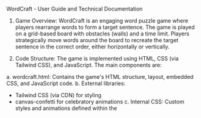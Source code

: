 WordCraft - User Guide and Technical Documentation

1. Game Overview:
WordCraft is an engaging word puzzle game where players rearrange words to form a target sentence. The game is played on a grid-based board with obstacles (walls) and a time limit. Players strategically move words around the board to recreate the target sentence in the correct order, either horizontally or vertically.

2. Code Structure:
The game is implemented using HTML, CSS (via Tailwind CSS), and JavaScript. The main components are:

a. wordcraft.html: Contains the game's HTML structure, layout, embedded CSS, and JavaScript code.
b. External libraries: 
   - Tailwind CSS (via CDN) for styling
   - canvas-confetti for celebratory animations
c. Internal CSS: Custom styles and animations defined within the <style> tag in wordcraft.html.
d. JavaScript: Inline scripts within wordcraft.html for game logic, event handling, and UI updates.

3. Game State:
The game state is managed through a `gameState` object, which includes:
- Current level (integer)
- Timer (integer, seconds elapsed)
- Target sentence (string)
- Words and their positions (array of objects)
- Grid size (object with rows and cols)
- Walls (array of objects with row and col properties)
- Moves (integer)
- Selection rectangle position (object with row and col)
- Seeded random number generator (RNG) (function)
- Selected word index (integer or null)
- Animation state (boolean)
- Completed levels (array of integers)
- Demo mode flag (boolean)

4. Key Functions:

a. initGame(isDemo): Initializes the game, generates a level, and starts the timer. Supports demo mode.
b. generateLevel(level): Creates a new level with random word positions and walls using a seeded RNG.
c. createGameBoard(): Renders the game board based on the current game state.
d. updateGameBoard(): Updates the visual representation of the game board.
e. moveSelectedWord(direction): Handles the logic for moving words on the board.
f. moveSelectedWordImmediate(direction): Moves the selected word immediately without animation.
g. checkLevelCompletion(): Verifies if the current word arrangement matches the target sentence.
h. completeLevel(): Handles level completion, scoring, and progression.
i. showLevelCompletionAnimation(): Displays an animation when a level is completed.
j. showGameCompletionAnimation(): Displays a celebratory animation when all levels are completed.
k. isPositionIsolated(position): Checks if a given position is isolated by walls or board edges.
l. animateWordMovement(wordIndex, startPos, endPos): Animates the movement of a word on the board.
m. startTimer(): Starts the game timer and updates the display.
n. stopTimer(): Stops the game timer.
o. toggleWordSelection(): Selects or deselects a word based on the selection rectangle position.
p. moveSelectionRectangle(direction): Moves the selection rectangle in the specified direction.
q. handleKeyDown(event): Handles keyboard input for game actions.
r. handleTouchStart(event), handleTouchMove(event), handleTouchEnd(event): Handle touch input for mobile devices.
s. updateGameInfo(): Updates the game information display (level, timer, moves, best moves).
t. updateTimerDisplay(): Updates the timer display.
u. updateMovesDisplay(): Updates the moves display.
v. detectGameMode(): Detects whether the game is being played on a desktop or mobile device.
w. startDemoTutorial(): Starts the demo tutorial for new players.
x. updateUIForGameMode(): Updates the UI based on the detected game mode.
y. handleCellClick(event): Handles click events on the game board cells.
z. addEventListeners(), removeEventListeners(): Add or remove event listeners for game actions.
aa. handleRestartLevel(event): Handles restarting the current level.
ab. handleSkipLevel(event): Handles skipping to the next level.
ac. highlightCorrectWords(sentence): Highlights correctly placed words in the target sentence.
ad. findCorrectWordPositions(): Finds the positions of correctly placed words.

5. Game Flow:
1. The game starts with an intro screen displaying game instructions.
2. Players can choose to start the game or play a tutorial demo.
3. Upon starting the game or demo, it initializes with initGame().
4. A level is generated with random word positions and walls using a seeded RNG.
5. Players use arrow keys, WASD, or touch gestures to move the selection rectangle and Enter/Space to select/deselect words.
6. Selected words can be moved using arrow keys, WASD, or swipe gestures.
7. The game checks for level completion after each move.
8. Upon level completion, a level completion animation is shown with move count and best moves.
9. Players can choose to try the level again or proceed to the next level.
10. After completing all levels, a game completion animation is shown.
11. Players can restart the game after completion.

6. User Interaction:
- Keyboard input: Handled through event listeners for arrow keys, WASD, Enter, Space, 'R' for restarting, and 'N' for next level.
- Mouse input: Click to select/deselect words on desktop.
- Touch input: Supported for mobile devices, allowing swipe gestures to move words and taps to select/deselect.
- Responsive design ensures playability on both desktop and mobile devices.
- Automatic game mode detection (desktop/mobile) for optimized controls and instructions.

7. Animations and Visual Feedback:
- Word movements are animated using CSS transitions for a smooth user experience.
- Selection rectangle provides visual feedback for the current focus.
- Confetti animations are displayed upon level and game completion using the canvas-confetti library.
- Gentle pulsing animation for the target sentence and selected words.

8. Level Completion and Best Moves:
- The game tracks the number of moves taken to complete each level.
- Minimum moves for each level are predefined (where applicable).
- Players' best moves for each level are stored locally.
- Level completion screen shows current moves, minimum moves (if defined), and the player's best moves.
- Players are encouraged to complete levels in the minimum number of moves.

9. Level Generation and Difficulty Progression:
- Levels are predefined with sentences and seeds for the random number generator.
- The number of walls varies as levels progress, affecting difficulty.
- For levels 1-4, wall percentage starts at 30% and decreases by 2% per level, with a minimum of 11%.
- For levels 5 and beyond, wall percentage increases by 2% per level, up to a maximum of 30%.
- Word and wall positions are generated using a seeded RNG for consistency across game sessions.

10. Sound Effects:
Simple sound effects are implemented for word selection and deselection using the Web Audio API:
- Selection sound: A3 note (220 Hz)
- Deselection sound: G3 note (196 Hz)
Note: Sound effects are currently disabled in the code.

11. Performance Considerations:
- Efficient DOM manipulation using document fragments for board creation.
- Use of CSS classes for styling instead of inline styles for better performance.
- Debouncing of move checks to prevent excessive calculations.

12. Accessibility Features:
- Keyboard navigation support for players who cannot use a mouse or touch screen.
- High contrast colors used for better visibility.
- Text-based representation of the game state for potential screen reader support.

13. Error Handling and Debugging:
- Try-catch blocks implemented in critical functions to catch and log errors.
- Console error logging for debugging purposes.

14. Future Improvements and Expansions:
- Implement more levels and refine dynamic difficulty progression.
- Add background music with volume controls.
- Create a global leaderboard system for best moves using a backend server.
- Optimize performance for larger grid sizes and more complex levels.
- Implement a hint system or power-ups to assist players.
- Enhance accessibility features, including full screen reader support.
- Add localization support for multiple languages.
- Implement user accounts for cross-device progress saving.
- Create a level editor for user-generated content.
- Add social sharing features for completed levels and best moves.
- Implement achievements or badges for completing levels with minimum moves or beating personal bests.
- Add a daily challenge feature with unique levels.

This documentation provides a comprehensive overview of the Wordix game, its implementation details, and potential areas for future development. It serves as a guide for understanding the game's structure, mechanics, and technical considerations.

15. Level Data:
The following is a CSV dump of all levels, including word and wall positions:

Level,Sentence,Type,Row,Col
1,The quick brown fox,Word 1,7,0
1,The quick brown fox,Word 2,2,4
1,The quick brown fox,Word 3,1,0
1,The quick brown fox,Word 4,2,7
1,The quick brown fox,Wall 1,7,2
1,The quick brown fox,Wall 2,3,6
1,The quick brown fox,Wall 3,4,2
1,The quick brown fox,Wall 4,0,6
1,The quick brown fox,Wall 5,7,6
1,The quick brown fox,Wall 6,3,7
1,The quick brown fox,Wall 7,7,7
1,The quick brown fox,Wall 8,5,1
1,The quick brown fox,Wall 9,3,2
1,The quick brown fox,Wall 10,6,6
1,The quick brown fox,Wall 11,5,6
1,The quick brown fox,Wall 12,6,5
1,The quick brown fox,Wall 13,3,0
1,The quick brown fox,Wall 14,2,1
1,The quick brown fox,Wall 15,6,0
1,The quick brown fox,Wall 16,2,0
1,The quick brown fox,Wall 17,5,7
1,The quick brown fox,Wall 18,0,5
1,The quick brown fox,Wall 19,4,5
2,Jumps over the lazy dog,Word 1,1,1
2,Jumps over the lazy dog,Word 2,5,7
2,Jumps over the lazy dog,Word 3,2,7
2,Jumps over the lazy dog,Word 4,3,5
2,Jumps over the lazy dog,Word 5,4,3
2,Jumps over the lazy dog,Wall 1,2,0
2,Jumps over the lazy dog,Wall 2,4,2
2,Jumps over the lazy dog,Wall 3,6,0
2,Jumps over the lazy dog,Wall 4,7,4
2,Jumps over the lazy dog,Wall 5,5,2
2,Jumps over the lazy dog,Wall 6,4,1
2,Jumps over the lazy dog,Wall 7,5,1
2,Jumps over the lazy dog,Wall 8,3,4
2,Jumps over the lazy dog,Wall 9,7,5
2,Jumps over the lazy dog,Wall 10,7,6
2,Jumps over the lazy dog,Wall 11,2,6
2,Jumps over the lazy dog,Wall 12,7,7
2,Jumps over the lazy dog,Wall 13,7,0
2,Jumps over the lazy dog,Wall 14,1,2
2,Jumps over the lazy dog,Wall 15,6,5
2,Jumps over the lazy dog,Wall 16,3,0
2,Jumps over the lazy dog,Wall 17,2,4
3,Better late than never friend,Word 1,3,5
3,Better late than never friend,Word 2,4,7
3,Better late than never friend,Word 3,5,0
3,Better late than never friend,Word 4,6,7
3,Better late than never friend,Word 5,2,7
3,Better late than never friend,Wall 1,6,5
3,Better late than never friend,Wall 2,7,4
3,Better late than never friend,Wall 3,7,6
3,Better late than never friend,Wall 4,4,3
3,Better late than never friend,Wall 5,1,7
3,Better late than never friend,Wall 6,7,2
3,Better late than never friend,Wall 7,5,5
3,Better late than never friend,Wall 8,5,6
3,Better late than never friend,Wall 9,1,6
3,Better late than never friend,Wall 10,6,1
3,Better late than never friend,Wall 11,0,3
3,Better late than never friend,Wall 12,1,0
3,Better late than never friend,Wall 13,1,1
3,Better late than never friend,Wall 14,3,2
3,Better late than never friend,Wall 15,1,4
3,Better late than never friend,Wall 16,4,5
4,Make hay while the sun shines,Word 1,7,7
4,Make hay while the sun shines,Word 2,7,5
4,Make hay while the sun shines,Word 3,1,6
4,Make hay while the sun shines,Word 4,7,3
4,Make hay while the sun shines,Word 5,1,4
4,Make hay while the sun shines,Word 6,3,2
4,Make hay while the sun shines,Wall 1,2,7
4,Make hay while the sun shines,Wall 2,0,1
4,Make hay while the sun shines,Wall 3,2,6
4,Make hay while the sun shines,Wall 4,7,2
4,Make hay while the sun shines,Wall 5,5,2
4,Make hay while the sun shines,Wall 6,6,3
4,Make hay while the sun shines,Wall 7,1,1
4,Make hay while the sun shines,Wall 8,1,3
4,Make hay while the sun shines,Wall 9,2,5
4,Make hay while the sun shines,Wall 10,6,0
4,Make hay while the sun shines,Wall 11,4,3
4,Make hay while the sun shines,Wall 12,5,7
4,Make hay while the sun shines,Wall 13,6,6
4,Make hay while the sun shines,Wall 14,0,3
4,Make hay while the sun shines,Wall 15,3,0
5,A stitch in time saves nine,Word 1,1,6
5,A stitch in time saves nine,Word 2,1,0
5,A stitch in time saves nine,Word 3,1,2
5,A stitch in time saves nine,Word 4,3,5
5,A stitch in time saves nine,Word 5,4,2
5,A stitch in time saves nine,Word 6,3,0
5,A stitch in time saves nine,Wall 1,6,2
5,A stitch in time saves nine,Wall 2,0,5
5,A stitch in time saves nine,Wall 3,0,3
5,A stitch in time saves nine,Wall 4,0,7
5,A stitch in time saves nine,Wall 5,5,1
5,A stitch in time saves nine,Wall 6,5,7
5,A stitch in time saves nine,Wall 7,7,1
5,A stitch in time saves nine,Wall 8,6,1
5,A stitch in time saves nine,Wall 9,5,2
5,A stitch in time saves nine,Wall 10,7,3
5,A stitch in time saves nine,Wall 11,3,6
5,A stitch in time saves nine,Wall 12,2,7
5,A stitch in time saves nine,Wall 13,2,6
5,A stitch in time saves nine,Wall 14,0,1
5,A stitch in time saves nine,Wall 15,1,3
5,A stitch in time saves nine,Wall 16,6,4
5,A stitch in time saves nine,Wall 17,5,0
5,A stitch in time saves nine,Wall 18,2,5
5,A stitch in time saves nine,Wall 19,6,6
6,Actions speak louder than words,Word 1,2,3
6,Actions speak louder than words,Word 2,3,5
6,Actions speak louder than words,Word 3,2,5
6,Actions speak louder than words,Word 4,3,7
6,Actions speak louder than words,Word 5,4,0
6,Actions speak louder than words,Wall 1,6,7
6,Actions speak louder than words,Wall 2,6,2
6,Actions speak louder than words,Wall 3,4,6
6,Actions speak louder than words,Wall 4,1,6
6,Actions speak louder than words,Wall 5,1,4
6,Actions speak louder than words,Wall 6,4,7
6,Actions speak louder than words,Wall 7,7,7
6,Actions speak louder than words,Wall 8,5,1
6,Actions speak louder than words,Wall 9,2,2
6,Actions speak louder than words,Wall 10,7,0
6,Actions speak louder than words,Wall 11,5,4
6,Actions speak louder than words,Wall 12,4,1
6,Actions speak louder than words,Wall 13,1,1
6,Actions speak louder than words,Wall 14,0,1
6,Actions speak louder than words,Wall 15,6,0
6,Actions speak louder than words,Wall 16,5,6
6,Actions speak louder than words,Wall 17,0,6
6,Actions speak louder than words,Wall 18,7,2
6,Actions speak louder than words,Wall 19,4,3
7,All that glitters is not gold,Word 1,2,3
7,All that glitters is not gold,Word 2,7,5
7,All that glitters is not gold,Word 3,7,4
7,All that glitters is not gold,Word 4,7,6
7,All that glitters is not gold,Word 5,3,2
7,All that glitters is not gold,Word 6,4,7
7,All that glitters is not gold,Wall 1,2,4
7,All that glitters is not gold,Wall 2,4,2
7,All that glitters is not gold,Wall 3,0,6
7,All that glitters is not gold,Wall 4,1,0
7,All that glitters is not gold,Wall 5,0,4
7,All that glitters is not gold,Wall 6,5,3
7,All that glitters is not gold,Wall 7,6,6
7,All that glitters is not gold,Wall 8,4,0
7,All that glitters is not gold,Wall 9,0,5
7,All that glitters is not gold,Wall 10,2,7
7,All that glitters is not gold,Wall 11,0,0
7,All that glitters is not gold,Wall 12,0,7
7,All that glitters is not gold,Wall 13,7,3
7,All that glitters is not gold,Wall 14,5,4
7,All that glitters is not gold,Wall 15,1,4
7,All that glitters is not gold,Wall 16,6,5
7,All that glitters is not gold,Wall 17,6,1
7,All that glitters is not gold,Wall 18,7,0
7,All that glitters is not gold,Wall 19,5,0
8,A rolling stone gathers no moss,Word 1,4,2
8,A rolling stone gathers no moss,Word 2,1,6
8,A rolling stone gathers no moss,Word 3,3,3
8,A rolling stone gathers no moss,Word 4,1,3
8,A rolling stone gathers no moss,Word 5,2,0
8,A rolling stone gathers no moss,Word 6,1,4
8,A rolling stone gathers no moss,Wall 1,5,0
8,A rolling stone gathers no moss,Wall 2,7,3
8,A rolling stone gathers no moss,Wall 3,2,6
8,A rolling stone gathers no moss,Wall 4,3,1
8,A rolling stone gathers no moss,Wall 5,3,2
8,A rolling stone gathers no moss,Wall 6,7,1
8,A rolling stone gathers no moss,Wall 7,3,0
8,A rolling stone gathers no moss,Wall 8,4,6
8,A rolling stone gathers no moss,Wall 9,0,2
8,A rolling stone gathers no moss,Wall 10,6,6
8,A rolling stone gathers no moss,Wall 11,0,7
8,A rolling stone gathers no moss,Wall 12,7,5
8,A rolling stone gathers no moss,Wall 13,0,5
8,A rolling stone gathers no moss,Wall 14,5,7
8,A rolling stone gathers no moss,Wall 15,6,7
8,A rolling stone gathers no moss,Wall 16,5,1
8,A rolling stone gathers no moss,Wall 17,2,7
8,A rolling stone gathers no moss,Wall 18,6,3
8,A rolling stone gathers no moss,Wall 19,7,4
9,Fortune always favors the brave soul,Word 1,6,0
9,Fortune always favors the brave soul,Word 2,6,3
9,Fortune always favors the brave soul,Word 3,1,6
9,Fortune always favors the brave soul,Word 4,7,0
9,Fortune always favors the brave soul,Word 5,1,3
9,Fortune always favors the brave soul,Word 6,5,7
9,Fortune always favors the brave soul,Wall 1,1,0
9,Fortune always favors the brave soul,Wall 2,6,5
9,Fortune always favors the brave soul,Wall 3,0,5
9,Fortune always favors the brave soul,Wall 4,0,1
9,Fortune always favors the brave soul,Wall 5,2,5
9,Fortune always favors the brave soul,Wall 6,3,7
9,Fortune always favors the brave soul,Wall 7,4,3
9,Fortune always favors the brave soul,Wall 8,0,2
9,Fortune always favors the brave soul,Wall 9,3,1
9,Fortune always favors the brave soul,Wall 10,3,6
9,Fortune always favors the brave soul,Wall 11,0,7
9,Fortune always favors the brave soul,Wall 12,7,2
9,Fortune always favors the brave soul,Wall 13,5,5
9,Fortune always favors the brave soul,Wall 14,2,1
9,Fortune always favors the brave soul,Wall 15,7,6
9,Fortune always favors the brave soul,Wall 16,2,7
9,Fortune always favors the brave soul,Wall 17,5,1
9,Fortune always favors the brave soul,Wall 18,4,0
9,Fortune always favors the brave soul,Wall 19,0,0
10,Practice makes perfect or at least less embarrassing,Word 1,5,4
10,Practice makes perfect or at least less embarrassing,Word 2,6,1
10,Practice makes perfect or at least less embarrassing,Word 3,3,4
10,Practice makes perfect or at least less embarrassing,Word 4,5,5
10,Practice makes perfect or at least less embarrassing,Word 5,5,2
10,Practice makes perfect or at least less embarrassing,Word 6,7,2
10,Practice makes perfect or at least less embarrassing,Word 7,3,0
10,Practice makes perfect or at least less embarrassing,Word 8,7,0
10,Practice makes perfect or at least less embarrassing,Wall 1,7,5
10,Practice makes perfect or at least less embarrassing,Wall 2,3,2
10,Practice makes perfect or at least less embarrassing,Wall 3,7,3
10,Practice makes perfect or at least less embarrassing,Wall 4,4,6
10,Practice makes perfect or at least less embarrassing,Wall 5,4,0
10,Practice makes perfect or at least less embarrassing,Wall 6,7,4
10,Practice makes perfect or at least less embarrassing,Wall 7,3,1
10,Practice makes perfect or at least less embarrassing,Wall 8,4,7
10,Practice makes perfect or at least less embarrassing,Wall 9,6,3
10,Practice makes perfect or at least less embarrassing,Wall 10,2,6
10,Practice makes perfect or at least less embarrassing,Wall 11,7,7
10,Practice makes perfect or at least less embarrassing,Wall 12,0,3
10,Practice makes perfect or at least less embarrassing,Wall 13,3,3
10,Practice makes perfect or at least less embarrassing,Wall 14,7,6
10,Practice makes perfect or at least less embarrassing,Wall 15,5,1
10,Practice makes perfect or at least less embarrassing,Wall 16,6,5
10,Practice makes perfect or at least less embarrassing,Wall 17,0,6
10,Practice makes perfect or at least less embarrassing,Wall 18,2,3
10,Practice makes perfect or at least less embarrassing,Wall 19,2,7

This level data provides a detailed layout for each level, including the positions of words and walls on the game grid. This information is crucial for level generation and can be used for debugging or recreating specific game scenarios.
